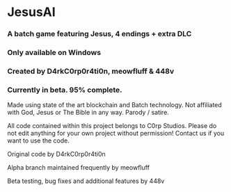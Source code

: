 # JesusAI

### A batch game featuring Jesus, 4 endings + extra DLC
### Only available on Windows 
### Created by D4rkC0rp0r4ti0n, meowfluff & 448v
### Currently in beta. 95% complete.

Made using state of the art blockchain and Batch technology. 
Not affiliated with God, Jesus or The Bible in any way.
Parody / satire.

All code contained within this project belongs to C0rp Studios.
Please do not edit anything for your own project without permission!
Contact us if you want to use the code.

Original code by D4rkC0rp0r4ti0n

Alpha branch maintained frequently by meowfluff

Beta testing, bug fixes and additional features by 448v
